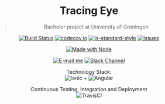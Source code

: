 <div align="center">

# Tracing Eye <br>

> Bachelor project at University of Groningen
  
[![Build Status](https://app.travis-ci.com/VilleFTW/tracing-eye.svg?token=HmAKdxYwy5bzcgZz7Jov&branch=master)](https://app.travis-ci.com/VilleFTW/tracing-eye)
[![codecov.io](https://codecov.io/github/VilleFTW/tracing-eye/coverage.svg?branch=master)](https://codecov.io/github/VilleFTW/tracing-eye?branch=master)
[![js-standard-style](https://img.shields.io/badge/code%20style-standard-brightgreen.svg)](http://standardjs.com/)
[![Issues](https://img.shields.io/github/issues-pr/VilleFTW/tracing-eye.svg)](https://test.com)
  
[![Made with Node](https://img.shields.io/badge/dynamic/json?label=node&query=%24.engines%5B%22node%22%5D&url=https%3A%2F%2Fraw.githubusercontent.com%2FVilleFTW%2Ftracing-eye%2Fmaster%2Fpackage.json)](https://nodejs.org "Go to Node.js homepage")
  
<!-- https://img.shields.io/badge/Gmail-D14836?style=for-the-badge&logo=gmail&logoColor=white -->
[![E-mail me](https://img.shields.io/badge/Gmail-D14836?style=for-the-badge&logo=gmail&logoColor=white)](https://mail.google.com/mail/?view=cm&fs=1&tf=1&to=s.bighiu@student.rug.nl)
[![Slack Channel](https://img.shields.io/badge/Slack-4A154B?style=for-the-badge&logo=slack&logoColor=white
)](https://join.slack.com/t/rugbscproject-oub4317/shared_invite/zt-17ug9ohdg-9fqYpnBgNeBVY8fKtZ3ZAQ)
  
Technology Stack: <br>
![Ionic](https://img.shields.io/badge/Ionic-3880FF?style=for-the-badge&logo=ionic&logoColor=white) +
![Angular](https://img.shields.io/badge/Angular-DD0031?style=for-the-badge&logo=angular&logoColor=white)

 Continuous Testing, Integration and Deployment <br>
 ![TravisCI](https://img.shields.io/badge/travis_CI-3EAAAF?style=for-the-badge&logo=travisci&logoColor=white)
</div>
